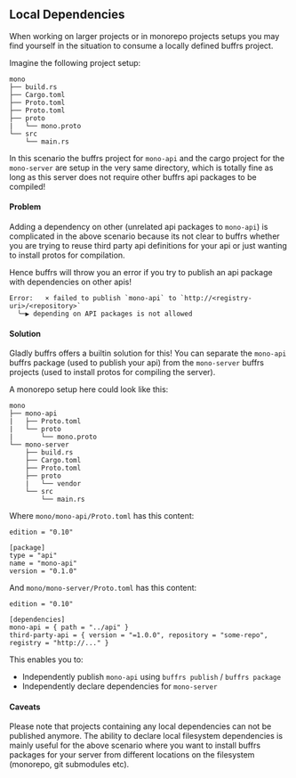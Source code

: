 ## Local Dependencies

When working on larger projects or in monorepo projects setups you may find
yourself in the situation to consume a locally defined buffrs project.

Imagine the following project setup:

```
mono
├── build.rs
├── Cargo.toml
├── Proto.toml
├── Proto.toml
├── proto
|   └── mono.proto
└── src
    └── main.rs
```

In this scenario the buffrs project for `mono-api` and the cargo project for
the `mono-server` are setup in the very same directory, which is totally fine
as long as this server does not require other buffrs api packages to be
compiled!

#### Problem

Adding a dependency on other (unrelated api packages to `mono-api`) is
complicated in the above scenario because its not clear to buffrs whether you
are trying to reuse third party api definitions for your api or just wanting to
install protos for compilation.

Hence buffrs will throw you an error if you try to publish an api package with
dependencies on other apis!

```
Error:   × failed to publish `mono-api` to `http://<registry-uri>/<repository>`
  ╰─▶ depending on API packages is not allowed
```

#### Solution

Gladly buffrs offers a builtin solution for this! You can separate the
`mono-api` buffrs package (used to publish your api) from the `mono-server`
buffrs projects (used to install protos for compiling the server).

A monorepo setup here could look like this:

```
mono
├── mono-api
|   ├── Proto.toml
|   └── proto
|       └── mono.proto
└── mono-server
    ├── build.rs
    ├── Cargo.toml
    ├── Proto.toml
    ├── proto
    |   └── vendor
    └── src
        └── main.rs
```

Where `mono/mono-api/Proto.toml` has this content:

```
edition = "0.10"

[package]
type = "api"
name = "mono-api"
version = "0.1.0"
```

And `mono/mono-server/Proto.toml` has this content:

```
edition = "0.10"

[dependencies]
mono-api = { path = "../api" }
third-party-api = { version = "=1.0.0", repository = "some-repo", registry = "http://..." }
```

This enables you to:

- Independently publish `mono-api` using `buffrs publish` / `buffrs package`
- Independently declare dependencies for `mono-server`

#### Caveats

Please note that projects containing any local dependencies can not be
published anymore. The ability to declare local filesystem dependencies is
mainly useful for the above scenario where you want to install buffrs packages
for your server from different locations on the filesystem (monorepo, git
submodules etc).
